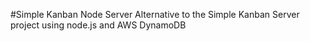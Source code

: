 #Simple Kanban Node Server
Alternative to the Simple Kanban Server project using node.js and AWS DynamoDB